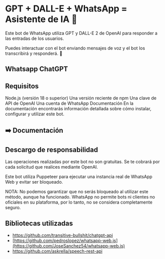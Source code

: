 # GPT + DALL-E + WhatsApp = Asistente de IA 🚀

Este bot de WhatsApp utiliza GPT y DALL-E 2 de OpenAI para responder a las entradas de los usuarios.

Puedes interactuar con el bot enviando mensajes de voz y el bot los transcribirá y responderá. :robot:

## Whatsapp ChatGPT

## Requisitos
Node.js (versión 18 o superior)
Una versión reciente de npm
Una clave de API de OpenAI
Una cuenta de WhatsApp
Documentación
En la documentación encontrarás información detallada sobre cómo instalar, configurar y utilizar este bot.

## ➡️ Documentación

## Descargo de responsabilidad
Las operaciones realizadas por este bot no son gratuitas. Se te cobrará por cada solicitud que realices mediante OpenAI.

Este bot utiliza Puppeteer para ejecutar una instancia real de WhatsApp Web y evitar ser bloqueado.

NOTA: No podemos garantizar que no serás bloqueado al utilizar este método, aunque ha funcionado. WhatsApp no permite bots ni clientes no oficiales en su plataforma, por lo tanto, no se considera completamente seguro.



## Bibliotecas utilizadas
-   https://github.com/transitive-bullshit/chatgpt-api
-   [https://github.com/pedroslopez/whatsapp-web.js](https://github.com/JoseSanchez54/whatsapp-web.js)
-   https://github.com/askrella/speech-rest-api
